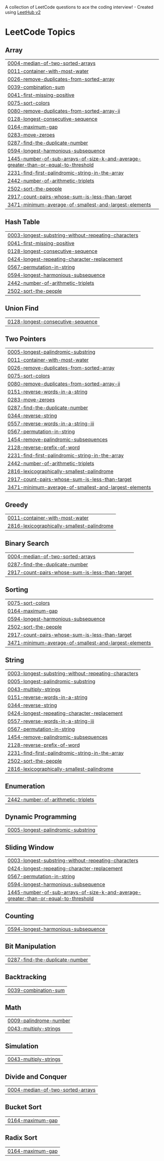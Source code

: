 A collection of LeetCode questions to ace the coding interview! - Created using [LeetHub v2](https://github.com/arunbhardwaj/LeetHub-2.0)
<!---LeetCode Topics Start-->
# LeetCode Topics
## Array
|  |
| ------- |
| [0004-median-of-two-sorted-arrays](https://github.com/josantoss/Leet_code/tree/master/0004-median-of-two-sorted-arrays) |
| [0011-container-with-most-water](https://github.com/josantoss/Leet_code/tree/master/0011-container-with-most-water) |
| [0026-remove-duplicates-from-sorted-array](https://github.com/josantoss/Leet_code/tree/master/0026-remove-duplicates-from-sorted-array) |
| [0039-combination-sum](https://github.com/josantoss/Leet_code/tree/master/0039-combination-sum) |
| [0041-first-missing-positive](https://github.com/josantoss/Leet_code/tree/master/0041-first-missing-positive) |
| [0075-sort-colors](https://github.com/josantoss/Leet_code/tree/master/0075-sort-colors) |
| [0080-remove-duplicates-from-sorted-array-ii](https://github.com/josantoss/Leet_code/tree/master/0080-remove-duplicates-from-sorted-array-ii) |
| [0128-longest-consecutive-sequence](https://github.com/josantoss/Leet_code/tree/master/0128-longest-consecutive-sequence) |
| [0164-maximum-gap](https://github.com/josantoss/Leet_code/tree/master/0164-maximum-gap) |
| [0283-move-zeroes](https://github.com/josantoss/Leet_code/tree/master/0283-move-zeroes) |
| [0287-find-the-duplicate-number](https://github.com/josantoss/Leet_code/tree/master/0287-find-the-duplicate-number) |
| [0594-longest-harmonious-subsequence](https://github.com/josantoss/Leet_code/tree/master/0594-longest-harmonious-subsequence) |
| [1445-number-of-sub-arrays-of-size-k-and-average-greater-than-or-equal-to-threshold](https://github.com/josantoss/Leet_code/tree/master/1445-number-of-sub-arrays-of-size-k-and-average-greater-than-or-equal-to-threshold) |
| [2231-find-first-palindromic-string-in-the-array](https://github.com/josantoss/Leet_code/tree/master/2231-find-first-palindromic-string-in-the-array) |
| [2442-number-of-arithmetic-triplets](https://github.com/josantoss/Leet_code/tree/master/2442-number-of-arithmetic-triplets) |
| [2502-sort-the-people](https://github.com/josantoss/Leet_code/tree/master/2502-sort-the-people) |
| [2917-count-pairs-whose-sum-is-less-than-target](https://github.com/josantoss/Leet_code/tree/master/2917-count-pairs-whose-sum-is-less-than-target) |
| [3471-minimum-average-of-smallest-and-largest-elements](https://github.com/josantoss/Leet_code/tree/master/3471-minimum-average-of-smallest-and-largest-elements) |
## Hash Table
|  |
| ------- |
| [0003-longest-substring-without-repeating-characters](https://github.com/josantoss/Leet_code/tree/master/0003-longest-substring-without-repeating-characters) |
| [0041-first-missing-positive](https://github.com/josantoss/Leet_code/tree/master/0041-first-missing-positive) |
| [0128-longest-consecutive-sequence](https://github.com/josantoss/Leet_code/tree/master/0128-longest-consecutive-sequence) |
| [0424-longest-repeating-character-replacement](https://github.com/josantoss/Leet_code/tree/master/0424-longest-repeating-character-replacement) |
| [0567-permutation-in-string](https://github.com/josantoss/Leet_code/tree/master/0567-permutation-in-string) |
| [0594-longest-harmonious-subsequence](https://github.com/josantoss/Leet_code/tree/master/0594-longest-harmonious-subsequence) |
| [2442-number-of-arithmetic-triplets](https://github.com/josantoss/Leet_code/tree/master/2442-number-of-arithmetic-triplets) |
| [2502-sort-the-people](https://github.com/josantoss/Leet_code/tree/master/2502-sort-the-people) |
## Union Find
|  |
| ------- |
| [0128-longest-consecutive-sequence](https://github.com/josantoss/Leet_code/tree/master/0128-longest-consecutive-sequence) |
## Two Pointers
|  |
| ------- |
| [0005-longest-palindromic-substring](https://github.com/josantoss/Leet_code/tree/master/0005-longest-palindromic-substring) |
| [0011-container-with-most-water](https://github.com/josantoss/Leet_code/tree/master/0011-container-with-most-water) |
| [0026-remove-duplicates-from-sorted-array](https://github.com/josantoss/Leet_code/tree/master/0026-remove-duplicates-from-sorted-array) |
| [0075-sort-colors](https://github.com/josantoss/Leet_code/tree/master/0075-sort-colors) |
| [0080-remove-duplicates-from-sorted-array-ii](https://github.com/josantoss/Leet_code/tree/master/0080-remove-duplicates-from-sorted-array-ii) |
| [0151-reverse-words-in-a-string](https://github.com/josantoss/Leet_code/tree/master/0151-reverse-words-in-a-string) |
| [0283-move-zeroes](https://github.com/josantoss/Leet_code/tree/master/0283-move-zeroes) |
| [0287-find-the-duplicate-number](https://github.com/josantoss/Leet_code/tree/master/0287-find-the-duplicate-number) |
| [0344-reverse-string](https://github.com/josantoss/Leet_code/tree/master/0344-reverse-string) |
| [0557-reverse-words-in-a-string-iii](https://github.com/josantoss/Leet_code/tree/master/0557-reverse-words-in-a-string-iii) |
| [0567-permutation-in-string](https://github.com/josantoss/Leet_code/tree/master/0567-permutation-in-string) |
| [1454-remove-palindromic-subsequences](https://github.com/josantoss/Leet_code/tree/master/1454-remove-palindromic-subsequences) |
| [2128-reverse-prefix-of-word](https://github.com/josantoss/Leet_code/tree/master/2128-reverse-prefix-of-word) |
| [2231-find-first-palindromic-string-in-the-array](https://github.com/josantoss/Leet_code/tree/master/2231-find-first-palindromic-string-in-the-array) |
| [2442-number-of-arithmetic-triplets](https://github.com/josantoss/Leet_code/tree/master/2442-number-of-arithmetic-triplets) |
| [2816-lexicographically-smallest-palindrome](https://github.com/josantoss/Leet_code/tree/master/2816-lexicographically-smallest-palindrome) |
| [2917-count-pairs-whose-sum-is-less-than-target](https://github.com/josantoss/Leet_code/tree/master/2917-count-pairs-whose-sum-is-less-than-target) |
| [3471-minimum-average-of-smallest-and-largest-elements](https://github.com/josantoss/Leet_code/tree/master/3471-minimum-average-of-smallest-and-largest-elements) |
## Greedy
|  |
| ------- |
| [0011-container-with-most-water](https://github.com/josantoss/Leet_code/tree/master/0011-container-with-most-water) |
| [2816-lexicographically-smallest-palindrome](https://github.com/josantoss/Leet_code/tree/master/2816-lexicographically-smallest-palindrome) |
## Binary Search
|  |
| ------- |
| [0004-median-of-two-sorted-arrays](https://github.com/josantoss/Leet_code/tree/master/0004-median-of-two-sorted-arrays) |
| [0287-find-the-duplicate-number](https://github.com/josantoss/Leet_code/tree/master/0287-find-the-duplicate-number) |
| [2917-count-pairs-whose-sum-is-less-than-target](https://github.com/josantoss/Leet_code/tree/master/2917-count-pairs-whose-sum-is-less-than-target) |
## Sorting
|  |
| ------- |
| [0075-sort-colors](https://github.com/josantoss/Leet_code/tree/master/0075-sort-colors) |
| [0164-maximum-gap](https://github.com/josantoss/Leet_code/tree/master/0164-maximum-gap) |
| [0594-longest-harmonious-subsequence](https://github.com/josantoss/Leet_code/tree/master/0594-longest-harmonious-subsequence) |
| [2502-sort-the-people](https://github.com/josantoss/Leet_code/tree/master/2502-sort-the-people) |
| [2917-count-pairs-whose-sum-is-less-than-target](https://github.com/josantoss/Leet_code/tree/master/2917-count-pairs-whose-sum-is-less-than-target) |
| [3471-minimum-average-of-smallest-and-largest-elements](https://github.com/josantoss/Leet_code/tree/master/3471-minimum-average-of-smallest-and-largest-elements) |
## String
|  |
| ------- |
| [0003-longest-substring-without-repeating-characters](https://github.com/josantoss/Leet_code/tree/master/0003-longest-substring-without-repeating-characters) |
| [0005-longest-palindromic-substring](https://github.com/josantoss/Leet_code/tree/master/0005-longest-palindromic-substring) |
| [0043-multiply-strings](https://github.com/josantoss/Leet_code/tree/master/0043-multiply-strings) |
| [0151-reverse-words-in-a-string](https://github.com/josantoss/Leet_code/tree/master/0151-reverse-words-in-a-string) |
| [0344-reverse-string](https://github.com/josantoss/Leet_code/tree/master/0344-reverse-string) |
| [0424-longest-repeating-character-replacement](https://github.com/josantoss/Leet_code/tree/master/0424-longest-repeating-character-replacement) |
| [0557-reverse-words-in-a-string-iii](https://github.com/josantoss/Leet_code/tree/master/0557-reverse-words-in-a-string-iii) |
| [0567-permutation-in-string](https://github.com/josantoss/Leet_code/tree/master/0567-permutation-in-string) |
| [1454-remove-palindromic-subsequences](https://github.com/josantoss/Leet_code/tree/master/1454-remove-palindromic-subsequences) |
| [2128-reverse-prefix-of-word](https://github.com/josantoss/Leet_code/tree/master/2128-reverse-prefix-of-word) |
| [2231-find-first-palindromic-string-in-the-array](https://github.com/josantoss/Leet_code/tree/master/2231-find-first-palindromic-string-in-the-array) |
| [2502-sort-the-people](https://github.com/josantoss/Leet_code/tree/master/2502-sort-the-people) |
| [2816-lexicographically-smallest-palindrome](https://github.com/josantoss/Leet_code/tree/master/2816-lexicographically-smallest-palindrome) |
## Enumeration
|  |
| ------- |
| [2442-number-of-arithmetic-triplets](https://github.com/josantoss/Leet_code/tree/master/2442-number-of-arithmetic-triplets) |
## Dynamic Programming
|  |
| ------- |
| [0005-longest-palindromic-substring](https://github.com/josantoss/Leet_code/tree/master/0005-longest-palindromic-substring) |
## Sliding Window
|  |
| ------- |
| [0003-longest-substring-without-repeating-characters](https://github.com/josantoss/Leet_code/tree/master/0003-longest-substring-without-repeating-characters) |
| [0424-longest-repeating-character-replacement](https://github.com/josantoss/Leet_code/tree/master/0424-longest-repeating-character-replacement) |
| [0567-permutation-in-string](https://github.com/josantoss/Leet_code/tree/master/0567-permutation-in-string) |
| [0594-longest-harmonious-subsequence](https://github.com/josantoss/Leet_code/tree/master/0594-longest-harmonious-subsequence) |
| [1445-number-of-sub-arrays-of-size-k-and-average-greater-than-or-equal-to-threshold](https://github.com/josantoss/Leet_code/tree/master/1445-number-of-sub-arrays-of-size-k-and-average-greater-than-or-equal-to-threshold) |
## Counting
|  |
| ------- |
| [0594-longest-harmonious-subsequence](https://github.com/josantoss/Leet_code/tree/master/0594-longest-harmonious-subsequence) |
## Bit Manipulation
|  |
| ------- |
| [0287-find-the-duplicate-number](https://github.com/josantoss/Leet_code/tree/master/0287-find-the-duplicate-number) |
## Backtracking
|  |
| ------- |
| [0039-combination-sum](https://github.com/josantoss/Leet_code/tree/master/0039-combination-sum) |
## Math
|  |
| ------- |
| [0009-palindrome-number](https://github.com/josantoss/Leet_code/tree/master/0009-palindrome-number) |
| [0043-multiply-strings](https://github.com/josantoss/Leet_code/tree/master/0043-multiply-strings) |
## Simulation
|  |
| ------- |
| [0043-multiply-strings](https://github.com/josantoss/Leet_code/tree/master/0043-multiply-strings) |
## Divide and Conquer
|  |
| ------- |
| [0004-median-of-two-sorted-arrays](https://github.com/josantoss/Leet_code/tree/master/0004-median-of-two-sorted-arrays) |
## Bucket Sort
|  |
| ------- |
| [0164-maximum-gap](https://github.com/josantoss/Leet_code/tree/master/0164-maximum-gap) |
## Radix Sort
|  |
| ------- |
| [0164-maximum-gap](https://github.com/josantoss/Leet_code/tree/master/0164-maximum-gap) |
<!---LeetCode Topics End-->